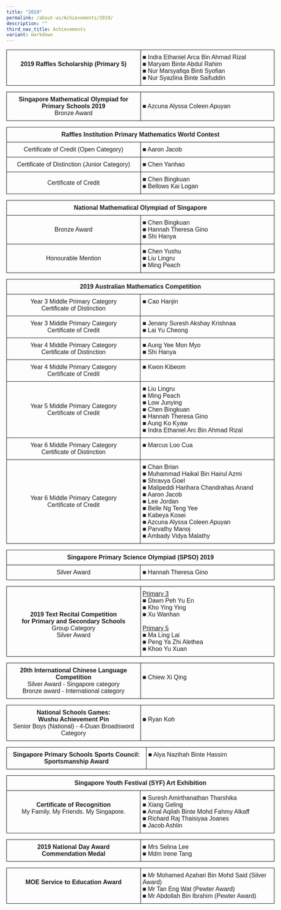 ```yaml
---
title: "2019"
permalink: /about-us/Achievements/2019/
description: ""
third_nav_title: Achievements
variant: markdown
---
```

<style type="text/css">
.tg  {border-collapse:collapse;border-spacing:0;}
.tg td{border-color:black;border-style:solid;border-width:1px;font-family:Arial, sans-serif;font-size:14px;
  overflow:hidden;padding:10px 5px;word-break:normal;}
.tg th{border-color:black;border-style:solid;border-width:1px;font-family:Arial, sans-serif;font-size:14px;
  font-weight:normal;overflow:hidden;padding:10px 5px;word-break:normal;}
.tg .tg-x5q1{font-size:16px;text-align:left;vertical-align:top}
.tg .tg-qv16{font-size:16px;font-weight:bold;text-align:center;vertical-align:top}
</style>
<table class="tg" style="undefined;table-layout: fixed; width: 702px">
<colgroup>
<col style="width: 351px">
<col style="width: 351px">
</colgroup>
<thead>
  <tr>
    <td class="tg-qv16"><br>2019 Raffles Scholarship (Primary 5)<br><br></td>
    <td class="tg-x5q1"><span style="font-weight:400;font-style:normal;text-decoration:none">■ </span>Indra Ethaniel Arca Bin Ahmad Rizal<br><span style="font-weight:400;font-style:normal;text-decoration:none">■ </span>Maryam Binte Abdul Rahim<br><span style="font-weight:400;font-style:normal;text-decoration:none">■ </span>Nur Marsyafiqa Binti Syofian<br><span style="font-weight:400;font-style:normal;text-decoration:none">■ </span>Nur Syazlina Binte Saifuddin</td>
  </tr>
</thead>
</table>


<style type="text/css">
.tg  {border-collapse:collapse;border-spacing:0;}
.tg td{border-color:black;border-style:solid;border-width:1px;font-family:Arial, sans-serif;font-size:14px;
  overflow:hidden;padding:10px 5px;word-break:normal;}
.tg th{border-color:black;border-style:solid;border-width:1px;font-family:Arial, sans-serif;font-size:14px;
  font-weight:normal;overflow:hidden;padding:10px 5px;word-break:normal;}
.tg .tg-x5q1{font-size:16px;text-align:left;vertical-align:top}
.tg .tg-lvth{font-size:16px;text-align:center;vertical-align:top}
</style>
<table class="tg" style="undefined;table-layout: fixed; width: 701px">
<colgroup>
<col style="width: 351px">
<col style="width: 350px">
</colgroup>
<thead>
  <tr>
    <td class="tg-lvth"><span style="font-weight:bold">Singapore Mathematical Olympiad for Primary Schools 2019</span><br>Bronze Award</td>
    <td class="tg-x5q1"><br>■ Azcuna Alyssa Coleen Apuyan<br></td>
  </tr>
</thead>
</table>


<style type="text/css">
.tg  {border-collapse:collapse;border-spacing:0;}
.tg td{border-color:black;border-style:solid;border-width:1px;font-family:Arial, sans-serif;font-size:14px;
  overflow:hidden;padding:10px 5px;word-break:normal;}
.tg th{border-color:black;border-style:solid;border-width:1px;font-family:Arial, sans-serif;font-size:14px;
  font-weight:normal;overflow:hidden;padding:10px 5px;word-break:normal;}
.tg .tg-x5q1{font-size:16px;text-align:left;vertical-align:top}
.tg .tg-qv16{font-size:16px;font-weight:bold;text-align:center;vertical-align:top}
.tg .tg-gqad{font-size:16px;text-align:center;vertical-align:middle}
</style>
<table class="tg" style="undefined;table-layout: fixed; width: 702px">
<colgroup>
<col style="width: 351px">
<col style="width: 351px">
</colgroup>
<thead>
  <tr>
    <th class="tg-qv16" colspan="2">Raffles Institution Primary Mathematics World Contest<br></th>
  </tr>
</thead>
<tbody>
  <tr>
    <td class="tg-gqad">Certificate of Credit (Open Category)<br></td>
    <td class="tg-x5q1"><span style="font-weight:400;font-style:normal;text-decoration:none">■ </span>Aaron Jacob</td>
  </tr>
  <tr>
    <td class="tg-gqad">Certificate of Distinction (Junior Category)<br></td>
    <td class="tg-x5q1"><span style="font-weight:400;font-style:normal;text-decoration:none">■ </span>Chen Yanhao</td>
  </tr>
  <tr>
    <td class="tg-gqad">Certificate of Credit<br></td>
    <td class="tg-x5q1"><span style="font-weight:400;font-style:normal;text-decoration:none">■ </span>Chen Bingkuan<br><span style="font-weight:400;font-style:normal;text-decoration:none">■ </span>Bellows Kai Logan</td>
  </tr>
</tbody>
</table>

<style type="text/css">
.tg  {border-collapse:collapse;border-spacing:0;}
.tg td{border-color:black;border-style:solid;border-width:1px;font-family:Arial, sans-serif;font-size:14px;
  overflow:hidden;padding:10px 5px;word-break:normal;}
.tg th{border-color:black;border-style:solid;border-width:1px;font-family:Arial, sans-serif;font-size:14px;
  font-weight:normal;overflow:hidden;padding:10px 5px;word-break:normal;}
.tg .tg-x5q1{font-size:16px;text-align:left;vertical-align:top}
.tg .tg-qv16{font-size:16px;font-weight:bold;text-align:center;vertical-align:top}
.tg .tg-gqad{font-size:16px;text-align:center;vertical-align:middle}
</style>
<table class="tg" style="undefined;table-layout: fixed; width: 702px">
<colgroup>
<col style="width: 351px">
<col style="width: 351px">
</colgroup>
<thead>
  <tr>
    <th class="tg-qv16" colspan="2">National Mathematical Olympiad of Singapore</th>
  </tr>
</thead>
<tbody>
  <tr>
    <td class="tg-gqad">Bronze Award</td>
    <td class="tg-x5q1"><span style="font-weight:400;font-style:normal;text-decoration:none">■ </span>Chen Bingkuan<br><span style="font-weight:400;font-style:normal;text-decoration:none">■ </span>Hannah Theresa Gino<br><span style="font-weight:400;font-style:normal;text-decoration:none">■ </span>Shi Hanya</td>
  </tr>
  <tr>
    <td class="tg-gqad">Honourable Mention</td>
    <td class="tg-x5q1"><span style="font-weight:400;font-style:normal;text-decoration:none">■ </span>Chen Yushu<br><span style="font-weight:400;font-style:normal;text-decoration:none">■ </span>Liu Lingru<br><span style="font-weight:400;font-style:normal;text-decoration:none">■ </span>Ming Peach</td>
  </tr>
</tbody>
</table>


<style type="text/css">
.tg  {border-collapse:collapse;border-spacing:0;}
.tg td{border-color:black;border-style:solid;border-width:1px;font-family:Arial, sans-serif;font-size:14px;
  overflow:hidden;padding:10px 5px;word-break:normal;}
.tg th{border-color:black;border-style:solid;border-width:1px;font-family:Arial, sans-serif;font-size:14px;
  font-weight:normal;overflow:hidden;padding:10px 5px;word-break:normal;}
.tg .tg-x5q1{font-size:16px;text-align:left;vertical-align:top}
.tg .tg-qv16{font-size:16px;font-weight:bold;text-align:center;vertical-align:top}
.tg .tg-gqad{font-size:16px;text-align:center;vertical-align:middle}
</style>
<table class="tg" style="undefined;table-layout: fixed; width: 702px">
<colgroup>
<col style="width: 351px">
<col style="width: 351px">
</colgroup>
<thead>
  <tr>
    <th class="tg-qv16" colspan="2">2019 Australian Mathematics Competition</th>
  </tr>
</thead>
<tbody>
  <tr>
    <td class="tg-gqad">Year 3 Middle Primary Category<br>Certificate of Distinction</td>
    <td class="tg-x5q1"><span style="font-weight:400;font-style:normal;text-decoration:none">■ </span>Cao Hanjin</td>
  </tr>
  <tr>
    <td class="tg-gqad">Year 3 Middle Primary Category<br>Certificate of Credit</td>
    <td class="tg-x5q1"><span style="font-weight:400;font-style:normal;text-decoration:none">■ </span>Jenany Suresh Akshay Krishnaa<br><span style="font-weight:400;font-style:normal;text-decoration:none">■ </span>Lai Yu Cheong</td>
  </tr>
  <tr>
    <td class="tg-gqad">Year 4 Middle Primary Category<br>Certificate of Distinction</td>
    <td class="tg-x5q1"><span style="font-weight:400;font-style:normal;text-decoration:none">■ </span>Aung Yee Mon Myo<br><span style="font-weight:400;font-style:normal;text-decoration:none">■ </span>Shi Hanya</td>
  </tr>
  <tr>
    <td class="tg-gqad">Year 4 Middle Primary Category<br>Certificate of Credit</td>
    <td class="tg-x5q1"><span style="font-weight:400;font-style:normal;text-decoration:none">■ </span>Kwon Kibeom</td>
  </tr>
  <tr>
    <td class="tg-gqad">Year 5 Middle Primary Category<br>Certificate of Credit</td>
    <td class="tg-x5q1"><span style="font-weight:400;font-style:normal;text-decoration:none">■ </span>Liu Lingru<br><span style="font-weight:400;font-style:normal;text-decoration:none">■ </span>Ming Peach<br><span style="font-weight:400;font-style:normal;text-decoration:none">■ </span>Low Junying<br><span style="font-weight:400;font-style:normal;text-decoration:none">■ </span>Chen Bingkuan<br><span style="font-weight:400;font-style:normal;text-decoration:none">■ </span>Hannah Theresa Gino<br><span style="font-weight:400;font-style:normal;text-decoration:none">■ </span>Aung Ko Kyaw<br><span style="font-weight:400;font-style:normal;text-decoration:none">■ </span>Indra Ethaniel Arc Bin Ahmad Rizal</td>
  </tr>
  <tr>
    <td class="tg-gqad">Year 6 Middle Primary Category<br>Certificate of Distinction</td>
    <td class="tg-x5q1"><span style="font-weight:400;font-style:normal;text-decoration:none">■ </span>Marcus Loo Cua</td>
  </tr>
  <tr>
    <td class="tg-gqad">Year 6 Middle Primary Category<br>Certificate of Credit</td>
    <td class="tg-x5q1"><span style="font-weight:400;font-style:normal;text-decoration:none">■ </span>Chan Brian<br><span style="font-weight:400;font-style:normal;text-decoration:none">■ </span>Muhammad Haikal Bin Hairul Azmi<br><span style="font-weight:400;font-style:normal;text-decoration:none">■ </span>Shravya Goel<br><span style="font-weight:400;font-style:normal;text-decoration:none">■ </span>Malipeddi Harihara Chandrahas Anand<br><span style="font-weight:400;font-style:normal;text-decoration:none">■ </span>Aaron Jacob<br><span style="font-weight:400;font-style:normal;text-decoration:none">■ </span>Lee Jordan<br><span style="font-weight:400;font-style:normal;text-decoration:none">■ </span>Belle Ng Teng Yee<br><span style="font-weight:400;font-style:normal;text-decoration:none">■ </span>Kabeya Kosei<br><span style="font-weight:400;font-style:normal;text-decoration:none">■ </span>Azcuna Alyssa Coleen Apuyan<br><span style="font-weight:400;font-style:normal;text-decoration:none">■ </span>Parvathy Manoj<br><span style="font-weight:400;font-style:normal;text-decoration:none">■ </span>Ambady Vidya Malathy</td>
  </tr>
</tbody>
</table>

<style type="text/css">
.tg  {border-collapse:collapse;border-spacing:0;}
.tg td{border-color:black;border-style:solid;border-width:1px;font-family:Arial, sans-serif;font-size:14px;
  overflow:hidden;padding:10px 5px;word-break:normal;}
.tg th{border-color:black;border-style:solid;border-width:1px;font-family:Arial, sans-serif;font-size:14px;
  font-weight:normal;overflow:hidden;padding:10px 5px;word-break:normal;}
.tg .tg-x5q1{font-size:16px;text-align:left;vertical-align:top}
.tg .tg-qv16{font-size:16px;font-weight:bold;text-align:center;vertical-align:top}
.tg .tg-gqad{font-size:16px;text-align:center;vertical-align:middle}
</style>
<table class="tg" style="undefined;table-layout: fixed; width: 702px">
<colgroup>
<col style="width: 351px">
<col style="width: 351px">
</colgroup>
<thead>
  <tr>
    <th class="tg-qv16" colspan="2">Singapore Primary Science Olympiad (SPSO) 2019</th>
  </tr>
</thead>
<tbody>
  <tr>
    <td class="tg-gqad">Silver Award</td>
    <td class="tg-x5q1"><span style="font-weight:400;font-style:normal;text-decoration:none">■ </span>Hannah Theresa Gino</td>
  </tr>
</tbody>
</table>

<style type="text/css">
.tg  {border-collapse:collapse;border-spacing:0;}
.tg td{border-color:black;border-style:solid;border-width:1px;font-family:Arial, sans-serif;font-size:14px;
  overflow:hidden;padding:10px 5px;word-break:normal;}
.tg th{border-color:black;border-style:solid;border-width:1px;font-family:Arial, sans-serif;font-size:14px;
  font-weight:normal;overflow:hidden;padding:10px 5px;word-break:normal;}
.tg .tg-x5q1{font-size:16px;text-align:left;vertical-align:top}
.tg .tg-lvth{font-size:16px;text-align:center;vertical-align:top}
</style>
<table class="tg" style="undefined;table-layout: fixed; width: 702px">
<colgroup>
<col style="width: 351px">
<col style="width: 351px">
</colgroup>
<thead>
  <tr>
    <td class="tg-lvth"><br><br><br><span style="font-weight:bold">2019 Text Recital Competition</span><br><span style="font-weight:bold">for Primary and Secondary Schools</span><br>Group Category<br>Silver Award</td>
    <td class="tg-x5q1"><span style="text-decoration:underline">Primary 3</span><br><span style="font-weight:400;font-style:normal;text-decoration:none">■ </span>Dawn Peh Yu En<br><span style="font-weight:400;font-style:normal;text-decoration:none">■ </span>Kho Ying Ying<br><span style="font-weight:400;font-style:normal;text-decoration:none">■ </span>Xu Wanhan<br><br><span style="text-decoration:underline">Primary 5</span><br><span style="font-weight:400;font-style:normal;text-decoration:none">■ </span>Ma Ling Lai<br><span style="font-weight:400;font-style:normal;text-decoration:none">■ </span>Peng Ya Zhi Alethea<br><span style="font-weight:400;font-style:normal;text-decoration:none">■ </span>Khoo Yu Xuan</td>
  </tr>
</thead>
</table>

<style type="text/css">
.tg  {border-collapse:collapse;border-spacing:0;}
.tg td{border-color:black;border-style:solid;border-width:1px;font-family:Arial, sans-serif;font-size:14px;
  overflow:hidden;padding:10px 5px;word-break:normal;}
.tg th{border-color:black;border-style:solid;border-width:1px;font-family:Arial, sans-serif;font-size:14px;
  font-weight:normal;overflow:hidden;padding:10px 5px;word-break:normal;}
.tg .tg-x5q1{font-size:16px;text-align:left;vertical-align:top}
.tg .tg-lvth{font-size:16px;text-align:center;vertical-align:top}
</style>
<table class="tg" style="undefined;table-layout: fixed; width: 701px">
<colgroup>
<col style="width: 351px">
<col style="width: 350px">
</colgroup>
<thead>
  <tr>
    <td class="tg-lvth"><span style="font-weight:bold">20th International Chinese Language Competition</span><br>Silver Award - Singapore category<br>Bronze award - International category</td>
    <td class="tg-x5q1"><br><span style="font-weight:400;font-style:normal;text-decoration:none">■ </span>Chiew Xi Qing</td>
  </tr>
</thead>
</table>

<style type="text/css">
.tg  {border-collapse:collapse;border-spacing:0;}
.tg td{border-color:black;border-style:solid;border-width:1px;font-family:Arial, sans-serif;font-size:14px;
  overflow:hidden;padding:10px 5px;word-break:normal;}
.tg th{border-color:black;border-style:solid;border-width:1px;font-family:Arial, sans-serif;font-size:14px;
  font-weight:normal;overflow:hidden;padding:10px 5px;word-break:normal;}
.tg .tg-x5q1{font-size:16px;text-align:left;vertical-align:top}
.tg .tg-lvth{font-size:16px;text-align:center;vertical-align:top}
</style>
<table class="tg" style="undefined;table-layout: fixed; width: 702px">
<colgroup>
<col style="width: 351px">
<col style="width: 351px">
</colgroup>
<thead>
  <tr>
    <td class="tg-lvth"><span style="font-weight:bold">National Schools Games:</span><br><span style="font-weight:bold">Wushu Achievement Pin</span><br>Senior Boys (National) - 4-Duan Broadsword Category<br></td>
    <td class="tg-x5q1"><br>■ Ryan Koh<br></td>
  </tr>
</thead>
</table>


<style type="text/css">
.tg  {border-collapse:collapse;border-spacing:0;}
.tg td{border-color:black;border-style:solid;border-width:1px;font-family:Arial, sans-serif;font-size:14px;
  overflow:hidden;padding:10px 5px;word-break:normal;}
.tg th{border-color:black;border-style:solid;border-width:1px;font-family:Arial, sans-serif;font-size:14px;
  font-weight:normal;overflow:hidden;padding:10px 5px;word-break:normal;}
.tg .tg-x5q1{font-size:16px;text-align:left;vertical-align:top}
.tg .tg-qv16{font-size:16px;font-weight:bold;text-align:center;vertical-align:top}
</style>
<table class="tg" style="undefined;table-layout: fixed; width: 702px">
<colgroup>
<col style="width: 366px">
<col style="width: 336px">
</colgroup>
<thead>
  <tr>
    <td class="tg-qv16">Singapore Primary Schools Sports Council:<br>Sportsmanship Award<br></td>
    <td class="tg-x5q1"><span style="font-weight:400;font-style:normal;text-decoration:none">■ </span>Alya Nazihah Binte Hassim</td>
  </tr>
</thead>
</table>


<style type="text/css">
.tg  {border-collapse:collapse;border-spacing:0;}
.tg td{border-color:black;border-style:solid;border-width:1px;font-family:Arial, sans-serif;font-size:14px;
  overflow:hidden;padding:10px 5px;word-break:normal;}
.tg th{border-color:black;border-style:solid;border-width:1px;font-family:Arial, sans-serif;font-size:14px;
  font-weight:normal;overflow:hidden;padding:10px 5px;word-break:normal;}
.tg .tg-x5q1{font-size:16px;text-align:left;vertical-align:top}
.tg .tg-qv16{font-size:16px;font-weight:bold;text-align:center;vertical-align:top}
.tg .tg-lvth{font-size:16px;text-align:center;vertical-align:top}
</style>
<table class="tg" style="undefined;table-layout: fixed; width: 702px">
<colgroup>
<col style="width: 351px">
<col style="width: 351px">
</colgroup>
<thead>
  <tr>
    <th class="tg-qv16" colspan="2">Singapore Youth Festival (SYF) Art Exhibition<br></th>
  </tr>
</thead>
<tbody>
  <tr>
    <td class="tg-lvth"><br><span style="font-weight:bold">Certificate of Recognition</span><br>My Family. My Friends. My Singapore.<br><a href="https://www.singaporeyouthfestival.sg/art-exhibition/the-online-art-gallery" target="_blank" rel="noopener noreferrer"><span style="text-decoration:underline;color:#009783">
    </span></a></td><td class="tg-x5q1"><span style="font-weight:400;font-style:normal;text-decoration:none">■ </span>Suresh Amirthanathan Tharshika<br><span style="font-weight:400;font-style:normal;text-decoration:none">■ </span>Xiang Geling<br><span style="font-weight:400;font-style:normal;text-decoration:none">■ </span>Amal Aqilah Binte Mohd Fahmy Alkaff<br><span style="font-weight:400;font-style:normal;text-decoration:none">■ </span>Richard Raj Thaisiyaa Joanes<br><span style="font-weight:400;font-style:normal;text-decoration:none">■ </span>Jacob Ashlin</td>
  </tr>
</tbody>
</table>

<style type="text/css">
.tg  {border-collapse:collapse;border-spacing:0;}
.tg td{border-color:black;border-style:solid;border-width:1px;font-family:Arial, sans-serif;font-size:14px;
  overflow:hidden;padding:10px 5px;word-break:normal;}
.tg th{border-color:black;border-style:solid;border-width:1px;font-family:Arial, sans-serif;font-size:14px;
  font-weight:normal;overflow:hidden;padding:10px 5px;word-break:normal;}
.tg .tg-x5q1{font-size:16px;text-align:left;vertical-align:top}
.tg .tg-qv16{font-size:16px;font-weight:bold;text-align:center;vertical-align:top}
</style>
<table class="tg" style="undefined;table-layout: fixed; width: 702px">
<colgroup>
<col style="width: 351px">
<col style="width: 351px">
</colgroup>
<thead>
  <tr>
    <td class="tg-qv16">2019 National Day Award<br>Commendation Medal</td>
    <td class="tg-x5q1"><span style="font-weight:400;font-style:normal;text-decoration:none">■ </span>Mrs Selina Lee<br><span style="font-weight:400;font-style:normal;text-decoration:none">■ </span>Mdm Irene Tang</td>
  </tr>
</thead>
</table>


<style type="text/css">
.tg  {border-collapse:collapse;border-spacing:0;}
.tg td{border-color:black;border-style:solid;border-width:1px;font-family:Arial, sans-serif;font-size:14px;
  overflow:hidden;padding:10px 5px;word-break:normal;}
.tg th{border-color:black;border-style:solid;border-width:1px;font-family:Arial, sans-serif;font-size:14px;
  font-weight:normal;overflow:hidden;padding:10px 5px;word-break:normal;}
.tg .tg-x5q1{font-size:16px;text-align:left;vertical-align:top}
.tg .tg-qv16{font-size:16px;font-weight:bold;text-align:center;vertical-align:top}
</style>
<table class="tg" style="undefined;table-layout: fixed; width: 702px">
<colgroup>
<col style="width: 351px">
<col style="width: 351px">
</colgroup>
<thead>
  <tr>
    <td class="tg-qv16"><br>MOE Service to Education Award<br></td>
    <td class="tg-x5q1"><span style="font-weight:400;font-style:normal;text-decoration:none">■ </span>Mr Mohamed Azahari Bin Mohd Said (Silver Award)<br><span style="font-weight:400;font-style:normal;text-decoration:none">■ </span>Mr Tan Eng Wat (Pewter Award)<br><span style="font-weight:400;font-style:normal;text-decoration:none">■ </span>Mr Abdollah Bin Ibrahim (Pewter Award)</td>
  </tr>
</thead>
</table>
